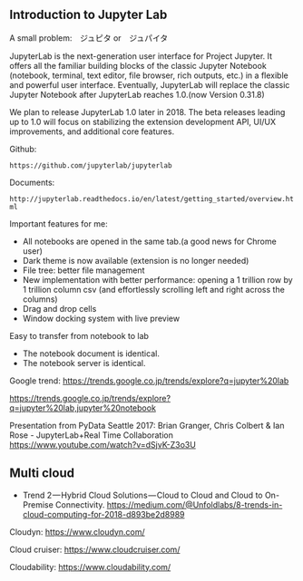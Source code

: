 ## Introduction to Jupyter Lab
A small problem:　ジュピタ or　ジュパイタ		

JupyterLab is the next-generation user interface for Project Jupyter. It offers all the familiar building blocks of the classic Jupyter Notebook (notebook, terminal, text editor, file browser, rich outputs, etc.) in a flexible and powerful user interface. Eventually, JupyterLab will replace the classic Jupyter Notebook after JupyterLab reaches 1.0.(now Version 0.31.8)

We plan to release JupyterLab 1.0 later in 2018. The beta releases leading up to 1.0 will focus on stabilizing the extension development API, UI/UX improvements, and additional core features.

Github: 

```https://github.com/jupyterlab/jupyterlab```

Documents:

```http://jupyterlab.readthedocs.io/en/latest/getting_started/overview.html```

Important features for me:
- All notebooks are opened in the same tab.(a good news for Chrome user)
- Dark theme is now available (extension is no longer needed)
- File tree: better file management
- New implementation with better performance:  opening a 1 trillion row by 1 trillion column csv (and effortlessly scrolling left and right across the columns)	
- Drag and drop cells
- Window docking system with live preview

Easy to transfer from notebook to lab
- The notebook document is identical.
- The notebook server is identical.

Google trend:
https://trends.google.co.jp/trends/explore?q=jupyter%20lab

https://trends.google.co.jp/trends/explore?q=jupyter%20lab,jupyter%20notebook

Presentation from PyData Seattle 2017:
Brian Granger, Chris Colbert & Ian Rose - JupyterLab+Real Time Collaboration
https://www.youtube.com/watch?v=dSjvK-Z3o3U

## Multi cloud

- Trend 2 — Hybrid Cloud Solutions — Cloud to Cloud and Cloud to On-Premise Connectivity.
https://medium.com/@Unfoldlabs/8-trends-in-cloud-computing-for-2018-d893be2d8989


Cloudyn:
https://www.cloudyn.com/

Cloud cruiser:
https://www.cloudcruiser.com/

Cloudability:
https://www.cloudability.com/
